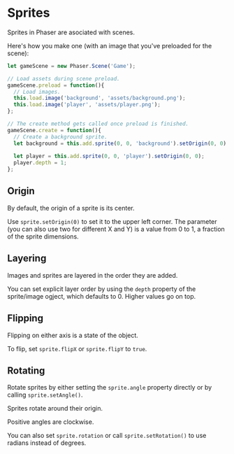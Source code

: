 # Sprites

Sprites in Phaser are asociated with scenes.

Here's how you make one (with an image that you've preloaded for the scene):

```javascript
let gameScene = new Phaser.Scene('Game');

// Load assets during scene preload.
gameScene.preload = function(){
  // Load images.
  this.load.image('background', 'assets/background.png');
  this.load.image('player', 'assets/player.png');
};

// The create method gets called once preload is finished.
gameScene.create = function(){
  // Create a background sprite.
  let background = this.add.sprite(0, 0, 'background').setOrigin(0, 0);
  
  let player = this.add.sprite(0, 0, 'player').setOrigin(0, 0);
  player.depth = 1;
};
```

## Origin

By default, the origin of a sprite is its center.

Use `sprite.setOrigin(0)` to set it to the upper left corner. The parameter
(you can also use two for different X and Y) is a value from 0 to 1, a fraction
of the sprite dimensions.

## Layering

Images and sprites are layered in the order they are added.
    
You can set explicit layer order by using the `depth` property of the
sprite/image ogject, which defaults to 0. Higher values go on top.

## Flipping

Flipping on either axis is a state of the object.

To flip, set `sprite.flipX` or `sprite.flipY` to `true`.

## Rotating

Rotate sprites by either setting the `sprite.angle` property directly or by
calling `sprite.setAngle()`.

Sprites rotate around their origin.

Positive angles are clockwise.

You can also set `sprite.rotation` or call `sprite.setRotation()` to use radians
instead of degrees.


<!--
0---|--10|----|--20|----|--30|----|--40|----|--50|----|--60|----|--70|----|--80|
-->
